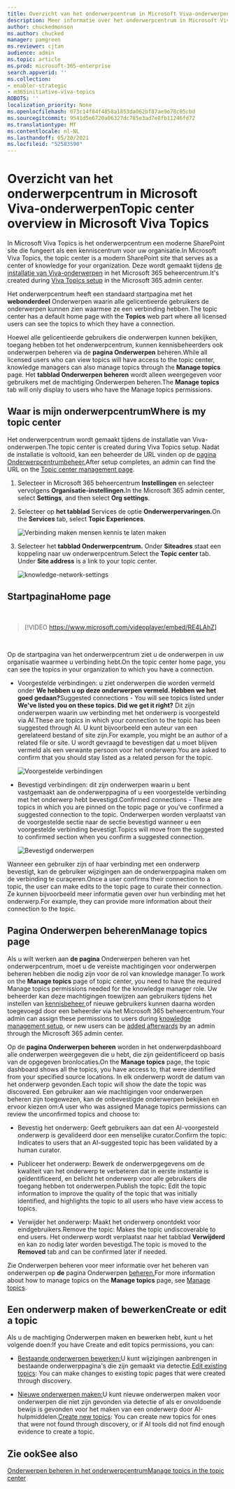 ```yaml
---
title: Overzicht van het onderwerpcentrum in Microsoft Viva-onderwerpen
description: Meer informatie over het onderwerpcentrum in Microsoft Viva-onderwerpen.
author: chuckedmonson
ms.author: chucked
manager: pamgreen
ms.reviewer: cjtan
audience: admin
ms.topic: article
ms.prod: microsoft-365-enterprise
search.appverid: ''
ms.collection:
- enabler-strategic
- m365initiative-viva-topics
ROBOTS: ''
localization_priority: None
ms.openlocfilehash: 073c14f84f4858a1853da062bf87ae9e78c05cbd
ms.sourcegitcommit: 9541d5e6720a06327dc785e3ad7e8fb11246fd72
ms.translationtype: MT
ms.contentlocale: nl-NL
ms.lasthandoff: 05/20/2021
ms.locfileid: "52583590"
---
```

# <a name="topic-center-overview-in-microsoft-viva-topics"></a><span data-ttu-id="8e8d1-103">Overzicht van het onderwerpcentrum in Microsoft Viva-onderwerpen</span><span class="sxs-lookup"><span data-stu-id="8e8d1-103">Topic center overview in Microsoft Viva Topics</span></span>

<span data-ttu-id="8e8d1-104">In Microsoft Viva Topics is het onderwerpcentrum een moderne SharePoint site die fungeert als een kenniscentrum voor uw organisatie.</span><span class="sxs-lookup"><span data-stu-id="8e8d1-104">In Microsoft Viva Topics, the topic center is a modern SharePoint site that serves as a center of knowledge for your organization.</span></span> <span data-ttu-id="8e8d1-105">Deze wordt gemaakt tijdens [de installatie van Viva-onderwerpen](set-up-topic-experiences.md) in het Microsoft 365 beheercentrum.</span><span class="sxs-lookup"><span data-stu-id="8e8d1-105">It's created during [Viva Topics setup](set-up-topic-experiences.md) in the Microsoft 365 admin center.</span></span>

<span data-ttu-id="8e8d1-106">Het onderwerpcentrum heeft een standaard startpagina met het **webonderdeel** Onderwerpen waarin alle gelicentieerde gebruikers de onderwerpen kunnen zien waarmee ze een verbinding hebben.</span><span class="sxs-lookup"><span data-stu-id="8e8d1-106">The topic center has a default home page with the **Topics** web part where all licensed users can see the topics to which they have a connection.</span></span> 

<span data-ttu-id="8e8d1-107">Hoewel alle gelicentieerde gebruikers die onderwerpen kunnen bekijken, toegang hebben tot het onderwerpcentrum, kunnen kennisbeheerders ook onderwerpen beheren via de **pagina Onderwerpen** beheren.</span><span class="sxs-lookup"><span data-stu-id="8e8d1-107">While all licensed users who can view topics will have access to the topic center, knowledge managers can also manage topics through the **Manage topics** page.</span></span> <span data-ttu-id="8e8d1-108">Het **tabblad Onderwerpen beheren** wordt alleen weergegeven voor gebruikers met de machtiging Onderwerpen beheren.</span><span class="sxs-lookup"><span data-stu-id="8e8d1-108">The **Manage topics** tab will only display to users who have the Manage topics permissions.</span></span> 

## <a name="where-is-my-topic-center"></a><span data-ttu-id="8e8d1-109">Waar is mijn onderwerpcentrum</span><span class="sxs-lookup"><span data-stu-id="8e8d1-109">Where is my topic center</span></span>

<span data-ttu-id="8e8d1-110">Het onderwerpcentrum wordt gemaakt tijdens de installatie van Viva-onderwerpen.</span><span class="sxs-lookup"><span data-stu-id="8e8d1-110">The topic center is created during Viva Topics setup.</span></span> <span data-ttu-id="8e8d1-111">Nadat de installatie is voltooid, kan een beheerder de URL vinden op de [pagina Onderwerpcentrumbeheer.](./topic-experiences-administration.md#to-access-topics-management-settings)</span><span class="sxs-lookup"><span data-stu-id="8e8d1-111">After setup completes, an admin can find the URL on the [Topic center management page](./topic-experiences-administration.md#to-access-topics-management-settings).</span></span>


1. <span data-ttu-id="8e8d1-112">Selecteer in Microsoft 365 beheercentrum **Instellingen** en selecteer vervolgens **Organisatie-instellingen.**</span><span class="sxs-lookup"><span data-stu-id="8e8d1-112">In the Microsoft 365 admin center, select **Settings**, and then select **Org settings**.</span></span>
2. <span data-ttu-id="8e8d1-113">Selecteer op **het tabblad** Services de optie **Onderwerpervaringen.**</span><span class="sxs-lookup"><span data-stu-id="8e8d1-113">On the **Services** tab, select **Topic Experiences**.</span></span>

    ![Verbinding maken mensen kennis te laten maken](../media/admin-org-knowledge-options-completed.png) 

3. <span data-ttu-id="8e8d1-115">Selecteer het **tabblad Onderwerpcentrum.** Onder **Siteadres** staat een koppeling naar uw onderwerpcentrum.</span><span class="sxs-lookup"><span data-stu-id="8e8d1-115">Select the **Topic center** tab. Under **Site address** is a link to your topic center.</span></span>

    ![knowledge-network-settings](../media/knowledge-network-settings-topic-center.png) 



## <a name="home-page"></a><span data-ttu-id="8e8d1-117">Startpagina</span><span class="sxs-lookup"><span data-stu-id="8e8d1-117">Home page</span></span>

</br>

> [!VIDEO https://www.microsoft.com/videoplayer/embed/RE4LAhZ]  

</br>


<span data-ttu-id="8e8d1-118">Op de startpagina van het onderwerpcentrum ziet u de onderwerpen in uw organisatie waarmee u verbinding hebt.</span><span class="sxs-lookup"><span data-stu-id="8e8d1-118">On the topic center home page, you can see the topics in your organization to which you have a connection.</span></span>

- <span data-ttu-id="8e8d1-119">Voorgestelde verbindingen: u ziet onderwerpen die worden vermeld onder **We hebben u op deze onderwerpen vermeld. Hebben we het goed gedaan?**</span><span class="sxs-lookup"><span data-stu-id="8e8d1-119">Suggested connections - You will see topics listed under **We've listed you on these topics. Did we get it right?**</span></span> <span data-ttu-id="8e8d1-120">Dit zijn onderwerpen waarin uw verbinding met het onderwerp is voorgesteld via AI.</span><span class="sxs-lookup"><span data-stu-id="8e8d1-120">These are topics in which your connection to the topic has been suggested through AI.</span></span> <span data-ttu-id="8e8d1-121">U kunt bijvoorbeeld een auteur van een gerelateerd bestand of site zijn.</span><span class="sxs-lookup"><span data-stu-id="8e8d1-121">For example, you might be an author of a related file or site.</span></span> <span data-ttu-id="8e8d1-122">U wordt gevraagd te bevestigen dat u moet blijven vermeld als een verwante persoon voor het onderwerp.</span><span class="sxs-lookup"><span data-stu-id="8e8d1-122">You are asked to confirm that you should stay listed as a related person for the topic.</span></span>

   ![Voorgestelde verbindingen](../media/knowledge-management/my-topics.png) 
 
- <span data-ttu-id="8e8d1-124">Bevestigd verbindingen: dit zijn onderwerpen waarin u bent vastgemaakt aan de onderwerppagina of u een voorgestelde verbinding met het onderwerp hebt bevestigd.</span><span class="sxs-lookup"><span data-stu-id="8e8d1-124">Confirmed connections - These are topics in which you are pinned on the topic page or you've confirmed a suggested connection to the topic.</span></span> <span data-ttu-id="8e8d1-125">Onderwerpen worden verplaatst van de voorgestelde sectie naar de sectie bevestigd wanneer u een voorgestelde verbinding bevestigt.</span><span class="sxs-lookup"><span data-stu-id="8e8d1-125">Topics will move from the suggested to confirmed section when you confirm a suggested connection.</span></span>
 
   ![Bevestigd onderwerpen](../media/knowledge-management/my-topics-confirmed.png) 

<span data-ttu-id="8e8d1-127">Wanneer een gebruiker zijn of haar verbinding met een onderwerp bevestigt, kan de gebruiker wijzigingen aan de onderwerppagina maken om de verbinding te curaçeren.</span><span class="sxs-lookup"><span data-stu-id="8e8d1-127">Once a user confirms their connection to a topic, the user can make edits to the topic page to curate their connection.</span></span> <span data-ttu-id="8e8d1-128">Ze kunnen bijvoorbeeld meer informatie geven over hun verbinding met het onderwerp.</span><span class="sxs-lookup"><span data-stu-id="8e8d1-128">For example, they can provide more information about their connection to the topic.</span></span>


## <a name="manage-topics-page"></a><span data-ttu-id="8e8d1-129">Pagina Onderwerpen beheren</span><span class="sxs-lookup"><span data-stu-id="8e8d1-129">Manage topics page</span></span>

<span data-ttu-id="8e8d1-130">Als u wilt werken aan **de pagina** Onderwerpen beheren van het onderwerpcentrum, moet u de vereiste machtigingen voor onderwerpen beheren hebben die nodig zijn voor de rol van knowledge manager.</span><span class="sxs-lookup"><span data-stu-id="8e8d1-130">To work on the **Manage topics** page of topic center, you need to have the required Manage topics permissions needed for the knowledge manager role.</span></span> <span data-ttu-id="8e8d1-131">Uw beheerder kan deze machtigingen toewijzen aan gebruikers tijdens [](topic-experiences-knowledge-rules.md) het instellen van [kennisbeheer,](set-up-topic-experiences.md)of nieuwe gebruikers kunnen daarna worden toegevoegd door een beheerder via het Microsoft 365 beheercentrum.</span><span class="sxs-lookup"><span data-stu-id="8e8d1-131">Your admin can assign these permissions to users during [knowledge management setup](set-up-topic-experiences.md), or new users can be [added afterwards](topic-experiences-knowledge-rules.md) by an admin through the Microsoft 365 admin center.</span></span>

<span data-ttu-id="8e8d1-132">Op de **pagina Onderwerpen beheren** worden in het onderwerpdashboard alle onderwerpen weergegeven die u hebt, die zijn geïdentificeerd op basis van de opgegeven bronlocaties.</span><span class="sxs-lookup"><span data-stu-id="8e8d1-132">On the **Manage topics** page, the topic dashboard shows all the topics, you have access to, that were identified from your specified source locations.</span></span> <span data-ttu-id="8e8d1-133">In elk onderwerp wordt de datum van het onderwerp gevonden.</span><span class="sxs-lookup"><span data-stu-id="8e8d1-133">Each topic will show the date the topic was discovered.</span></span> <span data-ttu-id="8e8d1-134">Een gebruiker aan wie machtigingen voor onderwerpen beheren zijn toegewezen, kan de onbevestigde onderwerpen bekijken en ervoor kiezen om:</span><span class="sxs-lookup"><span data-stu-id="8e8d1-134">A user who was assigned Manage topics permissions can review the unconfirmed topics and choose to:</span></span>

- <span data-ttu-id="8e8d1-135">Bevestig het onderwerp: Geeft gebruikers aan dat een AI-voorgesteld onderwerp is gevalideerd door een menselijke curator.</span><span class="sxs-lookup"><span data-stu-id="8e8d1-135">Confirm the topic: Indicates to users that an AI-suggested topic has been validated by a human curator.</span></span>

- <span data-ttu-id="8e8d1-136">Publiceer het onderwerp: Bewerk de onderwerpgegevens om de kwaliteit van het onderwerp te verbeteren dat in eerste instantie is geïdentificeerd, en belicht het onderwerp voor alle gebruikers die toegang hebben tot onderwerpen.</span><span class="sxs-lookup"><span data-stu-id="8e8d1-136">Publish the topic: Edit the topic information to improve the quality of the topic that was initially identified, and highlights the topic to all users who have view access to topics.</span></span>
 
- <span data-ttu-id="8e8d1-137">Verwijder het onderwerp: Maakt het onderwerp onontdekt voor eindgebruikers.</span><span class="sxs-lookup"><span data-stu-id="8e8d1-137">Remove the topic: Makes the topic undiscoverable to end users.</span></span> <span data-ttu-id="8e8d1-138">Het onderwerp wordt verplaatst naar het tabblad **Verwijderd** en kan zo nodig later worden bevestigd.</span><span class="sxs-lookup"><span data-stu-id="8e8d1-138">The topic is moved to the **Removed** tab and can be confirmed later if needed.</span></span> 

<span data-ttu-id="8e8d1-139">Zie Onderwerpen beheren voor meer informatie over het beheren van onderwerpen op **de** pagina Onderwerpen [beheren.](manage-topics.md)</span><span class="sxs-lookup"><span data-stu-id="8e8d1-139">For more information about how to manage topics on the **Manage topics** page, see [Manage topics](manage-topics.md).</span></span>

## <a name="create-or-edit-a-topic"></a><span data-ttu-id="8e8d1-140">Een onderwerp maken of bewerken</span><span class="sxs-lookup"><span data-stu-id="8e8d1-140">Create or edit a topic</span></span>

<span data-ttu-id="8e8d1-141">Als u de machtiging Onderwerpen maken en bewerken hebt, kunt u het volgende doen:</span><span class="sxs-lookup"><span data-stu-id="8e8d1-141">If you have Create and edit topics permissions, you can:</span></span>

- <span data-ttu-id="8e8d1-142">[Bestaande onderwerpen bewerken:](edit-a-topic.md)U kunt wijzigingen aanbrengen in bestaande onderwerppagina's die zijn gemaakt via detectie.</span><span class="sxs-lookup"><span data-stu-id="8e8d1-142">[Edit existing topics](edit-a-topic.md): You can make changes to existing topic pages that were created through discovery.</span></span>

- <span data-ttu-id="8e8d1-143">[Nieuwe onderwerpen maken:](create-a-topic.md)U kunt nieuwe onderwerpen maken voor onderwerpen die niet zijn gevonden via detectie of als er onvoldoende bewijs is gevonden voor het maken van een onderwerp door AI-hulpmiddelen.</span><span class="sxs-lookup"><span data-stu-id="8e8d1-143">[Create new topics](create-a-topic.md): You can create new topics for ones that were not found through discovery, or if AI tools did not find enough evidence to create a topic.</span></span>


## <a name="see-also"></a><span data-ttu-id="8e8d1-144">Zie ook</span><span class="sxs-lookup"><span data-stu-id="8e8d1-144">See also</span></span>

[<span data-ttu-id="8e8d1-145">Onderwerpen beheren in het onderwerpcentrum</span><span class="sxs-lookup"><span data-stu-id="8e8d1-145">Manage topics in the topic center</span></span>](manage-topics.md)

